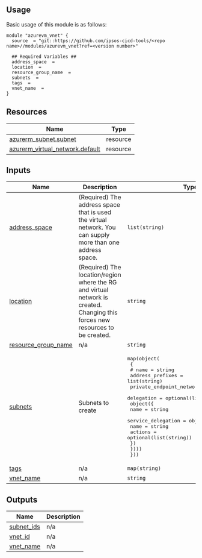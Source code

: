 <!-- BEGIN_TF_DOCS -->
## Usage
Basic usage of this module is as follows:
```
module "azurevm_vnet" {
  source  = "git::https://github.com/ipsos-cicd-tools/<repo name>//modules/azurevm_vnet?ref=<version number>"
  
  ## Required Variables ##
  address_space  = 
  location  = 
  resource_group_name  = 
  subnets  = 
  tags  = 
  vnet_name  = 
}
```
## Resources

| Name | Type |
|------|------|
| [azurerm_subnet.subnet](https://registry.terraform.io/providers/hashicorp/azurerm/latest/docs/resources/subnet) | resource |
| [azurerm_virtual_network.default](https://registry.terraform.io/providers/hashicorp/azurerm/latest/docs/resources/virtual_network) | resource |
## Inputs

| Name | Description | Type | Default | Required |
|------|-------------|------|---------|:--------:|
| <a name="input_address_space"></a> [address\_space](#input\_address\_space) | (Required) The address space that is used the virtual network. You can supply more than one address space. | `list(string)` | n/a | yes |
| <a name="input_location"></a> [location](#input\_location) | (Required) The location/region where the RG and virtual network is created. Changing this forces new resources to be created. | `string` | n/a | yes |
| <a name="input_resource_group_name"></a> [resource\_group\_name](#input\_resource\_group\_name) | n/a | `string` | n/a | yes |
| <a name="input_subnets"></a> [subnets](#input\_subnets) | Subnets to create | <pre>map(object(<br/>    {<br/>      # name             = string<br/>      address_prefixes                  = list(string)<br/>      private_endpoint_network_policies = string<br/>      delegation = optional(list(<br/>        object({<br/>          name = string<br/>          service_delegation = object({<br/>            name    = string<br/>            actions = optional(list(string))<br/>          })<br/>      })))<br/>  }))</pre> | n/a | yes |
| <a name="input_tags"></a> [tags](#input\_tags) | n/a | `map(string)` | n/a | yes |
| <a name="input_vnet_name"></a> [vnet\_name](#input\_vnet\_name) | n/a | `string` | n/a | yes |
## Outputs

| Name | Description |
|------|-------------|
| <a name="output_subnet_ids"></a> [subnet\_ids](#output\_subnet\_ids) | n/a |
| <a name="output_vnet_id"></a> [vnet\_id](#output\_vnet\_id) | n/a |
| <a name="output_vnet_name"></a> [vnet\_name](#output\_vnet\_name) | n/a |
<!-- END_TF_DOCS -->